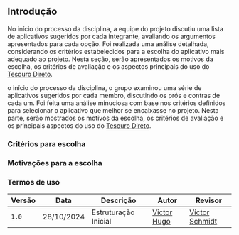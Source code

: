 ## Introdução 

No início do processo da disciplina, a equipe do projeto discutiu uma lista de aplicativos sugeridos por cada integrante, avaliando os argumentos apresentados para cada opção. Foi realizada uma análise detalhada, considerando os critérios estabelecidos para a escolha do aplicativo mais adequado ao projeto. Nesta seção, serão apresentados os motivos da escolha, os critérios de avaliação e os aspectos principais do uso do [Tesouro Direto]().

o início do processo da disciplina, o grupo examinou uma série de aplicativos sugeridos por cada membro, discutindo os prós e contras de cada um. Foi feita uma análise minuciosa com base nos critérios definidos para selecionar o aplicativo que melhor se encaixasse no projeto. Nesta parte, serão mostrados os motivos da escolha, os critérios de avaliação e os principais aspectos do uso do [Tesouro Direto]().

### Critérios para escolha

### Motivações para a escolha

### Termos de uso


| Versão | Data       | Descrição | Autor     |       Revisor         |
| ------ | ---------- | --------- | --------- | --------------------- |
| `1.0` | 28/10/2024  | Estruturação Inicial | [Victor Hugo](https://github.com/ViictorHugoo) | [Víctor Schmidt](https://github.com/moonshinerd) |

